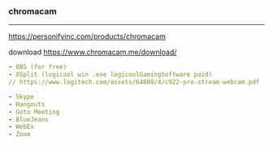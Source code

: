 ### chromacam
---
https://personifyinc.com/products/chromacam

download
https://www.chromacam.me/download/


```yml
- OBS (for free)
- XSplit (logicool win .exe logicoolGamingSoftware paid)
// https://www.logitech.com/assets/64889/4/c922-pro-stream-webcam.pdf

- Skype 
- Hangouts
- Goto Meeting
- BlueJeans
- WebEx 
- Zoom



```

```
```

```
```


